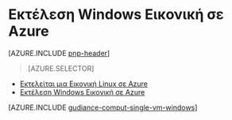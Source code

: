 <properties
   pageTitle="Εκτελεί μια Εικονική Windows | Αναφορά αρχιτεκτονική | Microsoft Azure"
   description="Μάθετε πώς μπορείτε να εκτελέσετε μια Εικονική στο Azure, πληρωμής την προσοχή σε κλιμάκωση, υποστηρίζεται, διαχειρισιμότητα και ασφάλεια."
   services=""
   documentationCenter="na"
   authors="MikeWasson"
   manager="roshar"
   editor=""
   tags=""/>

<tags
   ms.service="guidance"
   ms.devlang="na"
   ms.topic="article"
   ms.tgt_pltfrm="na"
   ms.workload="na"
   ms.date="10/20/2016"
   ms.author="mwasson"/>

# <a name="running-a-windows-vm-on-azure"></a>Εκτέλεση Windows Εικονική σε Azure

[AZURE.INCLUDE [pnp-header](../../includes/guidance-pnp-header-include.md)]

> [AZURE.SELECTOR]
- [Εκτελείται μια Εικονική Linux σε Azure](guidance-compute-single-vm-linux.md)
- [Εκτέλεση Windows Εικονική σε Azure](guidance-compute-single-vm.md)

[AZURE.INCLUDE [gudiance-comput-single-vm-windows](../../includes/guidance-compute-single-vm-windows.md)]

